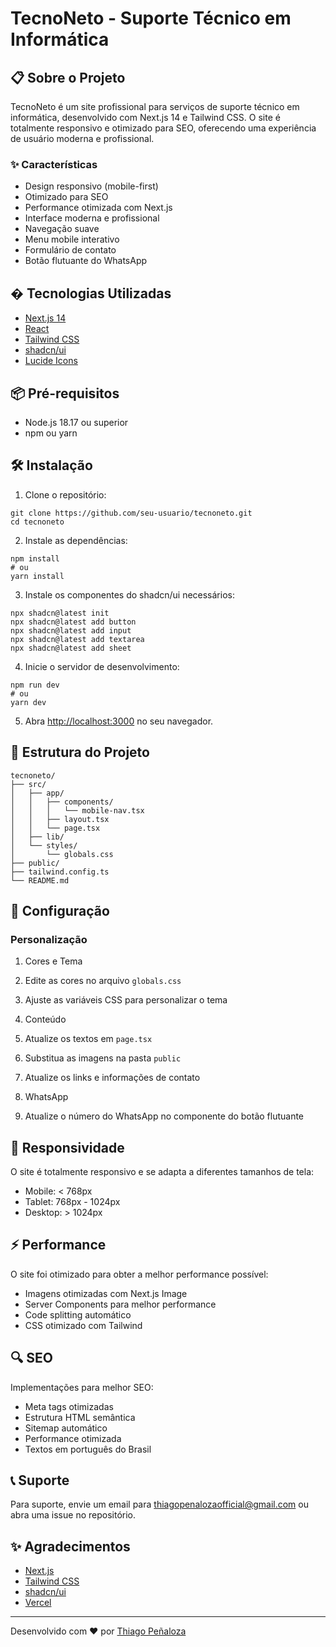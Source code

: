 # TecnoNeto - Suporte Técnico em Informática

## 📋 Sobre o Projeto

TecnoNeto é um site profissional para serviços de suporte técnico em informática, desenvolvido com Next.js 14 e Tailwind CSS. O site é totalmente responsivo e otimizado para SEO, oferecendo uma experiência de usuário moderna e profissional.

### ✨ Características

- Design responsivo (mobile-first)
- Otimizado para SEO
- Performance otimizada com Next.js
- Interface moderna e profissional
- Navegação suave
- Menu mobile interativo
- Formulário de contato
- Botão flutuante do WhatsApp

## � Tecnologias Utilizadas

- [Next.js 14](https://nextjs.org/)
- [React](https://reactjs.org/)
- [Tailwind CSS](https://tailwindcss.com/)
- [shadcn/ui](https://ui.shadcn.com/)
- [Lucide Icons](https://lucide.dev/)

## 📦 Pré-requisitos

- Node.js 18.17 ou superior
- npm ou yarn

## 🛠️ Instalação

1. Clone o repositório:

```shellscript
git clone https://github.com/seu-usuario/tecnoneto.git
cd tecnoneto
```

2. Instale as dependências:

```shellscript
npm install
# ou
yarn install
```

3. Instale os componentes do shadcn/ui necessários:

```shellscript
npx shadcn@latest init
npx shadcn@latest add button
npx shadcn@latest add input
npx shadcn@latest add textarea
npx shadcn@latest add sheet
```

4. Inicie o servidor de desenvolvimento:

```shellscript
npm run dev
# ou
yarn dev
```

5. Abra [http://localhost:3000](http://localhost:3000) no seu navegador.

## 📁 Estrutura do Projeto

```plaintext
tecnoneto/
├── src/
│   ├── app/
│   │   ├── components/
│   │   │   └── mobile-nav.tsx
│   │   ├── layout.tsx
│   │   └── page.tsx
│   ├── lib/
│   └── styles/
│       └── globals.css
├── public/
├── tailwind.config.ts
└── README.md
```

## 🔧 Configuração

### Personalização

1. Cores e Tema

1. Edite as cores no arquivo `globals.css`
2. Ajuste as variáveis CSS para personalizar o tema

2. Conteúdo

1. Atualize os textos em `page.tsx`
2. Substitua as imagens na pasta `public`
3. Atualize os links e informações de contato

3. WhatsApp

1. Atualize o número do WhatsApp no componente do botão flutuante

## 📱 Responsividade

O site é totalmente responsivo e se adapta a diferentes tamanhos de tela:

- Mobile: < 768px
- Tablet: 768px - 1024px
- Desktop: > 1024px

## ⚡ Performance

O site foi otimizado para obter a melhor performance possível:

- Imagens otimizadas com Next.js Image
- Server Components para melhor performance
- Code splitting automático
- CSS otimizado com Tailwind

## 🔍 SEO

Implementações para melhor SEO:

- Meta tags otimizadas
- Estrutura HTML semântica
- Sitemap automático
- Performance otimizada
- Textos em português do Brasil

## 📞 Suporte

Para suporte, envie um email para [thiagopenalozaofficial@gmail.com](mailto:thiagopenalozaofficial@gmail.com) ou abra uma issue no repositório.

## ✨ Agradecimentos

- [Next.js](https://nextjs.org/)
- [Tailwind CSS](https://tailwindcss.com/)
- [shadcn/ui](https://ui.shadcn.com/)
- [Vercel](https://vercel.com/)

---

Desenvolvido com ❤️ por [Thiago Peñaloza](https://github.com/ThiagoPenaloza)
```
